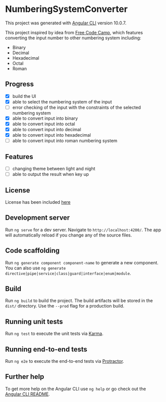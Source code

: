 # NumberingSystemConverter

This project was generated with [Angular CLI](https://github.com/angular/angular-cli) version 10.0.7.

This project inspired by idea from [Free Code Camp](https://medium.com/free-code-camp/here-are-some-app-ideas-you-can-build-to-level-up-your-coding-skills-39618291f672), which features converting the input number to other numbering system including:
- Binary
- Decimal
- Hexadecimal
- Octal
- Roman

## Progress
- [x] build the UI
- [x] able to select the numbering system of the input
- [ ] error checking of the input with the constraints of the selected numbering system
- [x] able to convert input into binary
- [x] able to convert input into octal
- [x] able to convert input into decimal
- [x] able to convert input into hexadecimal
- [ ] able to convert input into roman numbering system

## Features
- [ ] changing theme between light and night
- [ ] able to output the result when key up

## License
License has been included [here](./LICENSE)

## Development server

Run `ng serve` for a dev server. Navigate to `http://localhost:4200/`. The app will automatically reload if you change any of the source files.

## Code scaffolding

Run `ng generate component component-name` to generate a new component. You can also use `ng generate directive|pipe|service|class|guard|interface|enum|module`.

## Build

Run `ng build` to build the project. The build artifacts will be stored in the `dist/` directory. Use the `--prod` flag for a production build.

## Running unit tests

Run `ng test` to execute the unit tests via [Karma](https://karma-runner.github.io).

## Running end-to-end tests

Run `ng e2e` to execute the end-to-end tests via [Protractor](http://www.protractortest.org/).

## Further help

To get more help on the Angular CLI use `ng help` or go check out the [Angular CLI README](https://github.com/angular/angular-cli/blob/master/README.md).
